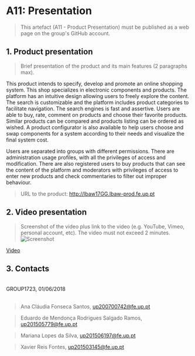# A11: Presentation
 
> This artefact (A11 - Product Presentation) must be published as a web page on the group's GitHub account.
 
## 1. Product presentation
 
> Brief presentation of the product and its main features (2 paragraphs max).

This product intends to specify, develop and promote an online shopping system. This shop specializes in electronic components and products. The platform has an intuitive design allowing users to freely explore the content. The search is customizable and the platform includes product categories to facilitate navigation. The search engines is fast and assertive. Users are able to buy, rate, comment on products and choose their favorite products. Similar products can be compared and products listing can be ordered as wished. A product configurator is also available to help users choose and swap components for a system according to their needs and visualize the final system cost.

Users are separated into groups with different permissions. There are administration usage profiles, with all the privileges of access and modification. There  are also registered users to buy products that can see the content of the platform and moderators with privileges of access to enter new products and check commentaries to filter out improper behaviour.
 
> URL to the product: http://lbaw17GG.lbaw-prod.fe.up.pt
 
## 2. Video presentation
 
> Screenshot of the video plus link to the video (e.g. YouTube, Vimeo, personal account, etc).
> The video must not exceed 2 minutes.
![Screenshot](https://github.com/xfontes42/lbaw1723/blob/artefacts/A11/screenshoot.png "Screenshot")

[Video](https://youtu.be/F8kiHiW1qB0)
 
## 3. Contacts
 
<br>
GROUP1723, 01/06/2018
<br>
<br>

> Ana Cláudia Fonseca Santos, up200700742@fe.up.pt

> Eduardo de Mendonça Rodrigues Salgado Ramos, up201505779@fe.up.pt

> Mariana Lopes da Silva, up201506197@fe.up.pt

> Xavier Reis Fontes, up201503145@fe.up.pt
